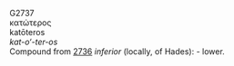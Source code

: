 G2737  
κατώτερος  
katōteros  
*kat-o‘-ter-os*  
Compound from [2736](g2736) *inferior* (locally, of Hades): - lower.  
